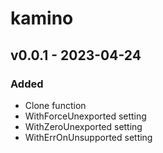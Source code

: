 # kamino

## v0.0.1 - 2023-04-24

### Added

- Clone function
- WithForceUnexported setting
- WithZeroUnexported setting
- WithErrOnUnsupported setting